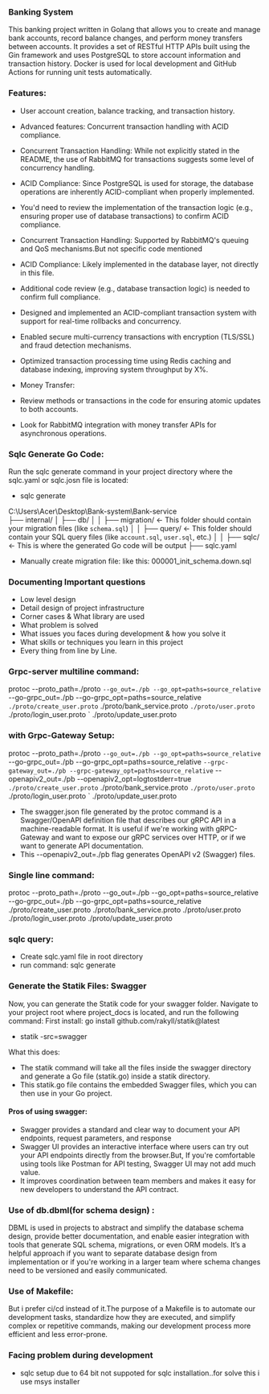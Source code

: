 
### Banking System
This banking project written in Golang that allows you to create and manage bank accounts, record balance changes, and perform money transfers between accounts. It provides a set of RESTful HTTP APIs built using the Gin framework and uses PostgreSQL to store account information and transaction history. Docker is used for local development and GitHub Actions for running unit tests automatically.
### Features:
- User account creation, balance tracking, and transaction history.
- Advanced features: Concurrent transaction handling with ACID compliance.

- Concurrent Transaction Handling: While not explicitly stated in the README, the use of RabbitMQ for transactions suggests some level of concurrency handling.
- ACID Compliance: Since PostgreSQL is used for storage, the database operations are inherently ACID-compliant when properly implemented.
- You'd need to review the implementation of the transaction logic (e.g., ensuring proper use of database transactions) to confirm ACID compliance.

- Concurrent Transaction Handling: Supported by RabbitMQ's queuing and QoS mechanisms.But not specific code mentioned
- ACID Compliance: Likely implemented in the database layer, not directly in this file.
- Additional code review (e.g., database transaction logic) is needed to confirm full compliance.
- Designed and implemented an ACID-compliant transaction system with support for real-time rollbacks and concurrency.
- Enabled secure multi-currency transactions with encryption (TLS/SSL) and fraud detection mechanisms.
- Optimized transaction processing time using Redis caching and database indexing, improving system throughput by X%.

- Money Transfer:

- Review methods or transactions in the code for ensuring atomic updates to both accounts.
- Look for RabbitMQ integration with money transfer APIs for asynchronous operations.

### Sqlc Generate Go Code:
Run the sqlc generate command in your project directory where the sqlc.yaml or sqlc.josn file is located:
- sqlc generate

C:\Users\Acer\Desktop\Bank-system\Bank-service\
├── internal/
│   ├── db/
│   │   ├── migration/    <- This folder should contain your migration files (like `schema.sql`)
│   │   ├── query/        <- This folder should contain your SQL query files (like `account.sql`, `user.sql`, etc.)
│   │   ├── sqlc/         <- This is where the generated Go code will be output
├── sqlc.yaml

- Manually create migration file: like this: 000001_init_schema.down.sql

### Documenting Important questions
 - Low level design
 - Detail design of project infrastructure
 - Corner cases & What library are used
 - What problem is solved
 - What issues you faces during development & how you solve it
 - What skills or techniques you learn in this project
 - Every thing from line by Line.


### Grpc-server multiline command:
protoc --proto_path=./proto `
    --go_out=./pb --go_opt=paths=source_relative `
    --go-grpc_out=./pb --go-grpc_opt=paths=source_relative `
    ./proto/create_user.proto `
    ./proto/bank_service.proto `
    ./proto/user.proto `
    ./proto/login_user.proto `
    ./proto/update_user.proto

### with Grpc-Gateway Setup:
protoc --proto_path=./proto `
    --go_out=./pb --go_opt=paths=source_relative `
    --go-grpc_out=./pb --go-grpc_opt=paths=source_relative `
    --grpc-gateway_out=./pb --grpc-gateway_opt=paths=source_relative `
    --openapiv2_out=./pb --openapiv2_opt=logtostderr=true `
    ./proto/create_user.proto `
    ./proto/bank_service.proto `
    ./proto/user.proto `
    ./proto/login_user.proto `
    ./proto/update_user.proto

- The swagger.json file generated by the protoc command is a Swagger/OpenAPI definition file that describes our gRPC API in a machine-readable format. It is useful if we're working with gRPC-Gateway and want to expose our gRPC services over HTTP, or if we want to generate API documentation.
- This --openapiv2_out=./pb flag generates OpenAPI v2 (Swagger) files.


### Single line command:
protoc --proto_path=./proto --go_out=./pb --go_opt=paths=source_relative --go-grpc_out=./pb --go-grpc_opt=paths=source_relative ./proto/create_user.proto ./proto/bank_service.proto ./proto/user.proto ./proto/login_user.proto ./proto/update_user.proto



### sqlc query:
- Create sqlc.yaml file in root directory
- run command: sqlc generate


### Generate the Statik Files: Swagger

Now, you can generate the Statik code for your swagger folder. Navigate to your project root where project_docs is located, and run the following command:
First install: go install github.com/rakyll/statik@latest

- statik -src=swagger

What this does:
- The statik command will take all the files inside the swagger directory and generate a Go file (statik.go) inside a statik directory.
- This statik.go file contains the embedded Swagger files, which you can then use in your Go project.

#### Pros of using swagger:
- Swagger provides a standard and clear way to document your API endpoints, request parameters, and response
- Swagger UI provides an interactive interface where users can try out your API endpoints directly from the browser.But, If you're comfortable using tools like Postman for API testing, Swagger UI may not add much value.
- It improves coordination between team members and makes it easy for new developers to understand the API contract.

### Use of db.dbml(for schema design) :
DBML is used in projects to abstract and simplify the database schema design, provide better documentation, and enable easier integration with tools that generate SQL schema, migrations, or even ORM models. It’s a helpful approach if you want to separate database design from implementation or if you're working in a larger team where schema changes need to be versioned and easily communicated.

### Use of Makefile:
But i prefer ci/cd instead of it.The purpose of a Makefile is to automate our development tasks, standardize how they are executed, and simplify complex or repetitive commands, making our development process more efficient and less error-prone.

### Facing problem during development
- sqlc setup due to 64 bit not suppoted for sqlc installation..for solve this i use msys installer
